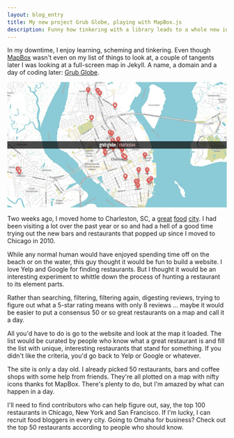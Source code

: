 ```yaml
---
layout: blog_entry
title: My new project Grub Globe, playing with MapBox.js
description: Funny how tinkering with a library leads to a whole new idea
---
```

In my downtime, I enjoy learning, scheming and tinkering.  Even though <a href="http://www.mapbox.com/">MapBox</a> wasn't even on my list of things to look at, a couple of tangents later I was looking at a full-screen map in Jekyll.  A name, a domain and a day of coding later: <a href="http://grubglobe.com">Grub Globe</a>.

<img src="/img/grub-globe.jpg" alt="screenshot of Grub Globe" style="max-width: 100%">

Two weeks ago, I moved home to Charleston, SC, a <a href="http://sassy-spoon.com/">great</a> <a href="http://queenofthefoodage.com/">food</a> <a href="http://www.diningaroundcharleston.com/">city</a>.  I had been visiting a lot over the past year or so and had a hell of a good time trying out the new bars and restaurants that popped up since I moved to Chicago in 2010.

While any normal human would have enjoyed spending time off on the beach or on the water, this guy thought it would be fun to build a website.  I love Yelp and Google for finding restaurants.  But I thought it would be an interesting experiment to whittle down the process of hunting a restaurant to its element parts.

Rather than searching, filtering, filtering again, digesting reviews, trying to figure out what a 5-star rating means with only 8 reviews ... maybe it would be easier to put a consensus 50 or so great restaurants on a map and call it a day.

All you'd have to do is go to the website and look at the map it loaded.  The list would be curated by people who know what a great restaurant is and fill the list with unique, interesting restaurants that stand for something.  If you didn't like the criteria, you'd go back to Yelp or Google or whatever.

The site is only a day old.  I already picked 50 restaurants, bars and coffee shops with some help from friends.  They're all plotted on a map with nifty icons thanks fot MapBox.  There's plenty to do, but I'm amazed by what can happen in a day.

I'll need to find contributors who can help figure out, say, the top 100 restaurants in Chicago, New York and San Francisco.  If I'm lucky, I can recruit food bloggers in every city.  Going to Omaha for business?  Check out the top 50 restaurants according to people who should know.